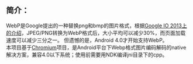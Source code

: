 <h2>简介：</h2>
WebP是Google提出的一种替换png和bmp的图片格式，根据<a target="_blank" href="http://commondatastorage.googleapis.com/io-2013/presentations/234%20-%20io-webp.pdf">Google IO 2013上的介绍</a>，JPEG/PNG转换为WebP格式后，大小平均可以减少30%，而页面加载速度可以减少三分之一。
但遗憾的是，Android 4.0才开始支持WebP。<BR/>
本项目基于<a target="_blank" href="https://git.chromium.org/gitweb/?p=webm/libwebp.git;a=summary">Chromium</a>项目，是Android平台下Webp格式图片编码解码的native解决方案，兼容4.0以下系统；使用前需要用NDK编译jni目录下的cpp。<BR/>
